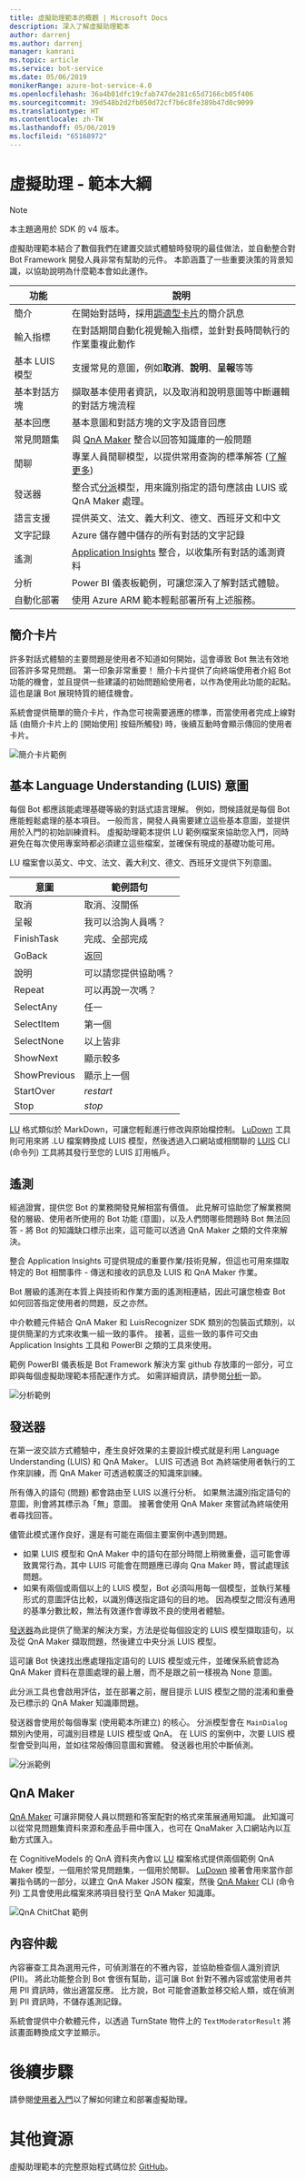 ```yaml
---
title: 虛擬助理範本的概觀 | Microsoft Docs
description: 深入了解虛擬助理範本
author: darrenj
ms.author: darrenj
manager: kamrani
ms.topic: article
ms.service: bot-service
ms.date: 05/06/2019
monikerRange: azure-bot-service-4.0
ms.openlocfilehash: 36a4b01dfc19cfab747de281c65d7166cb05f406
ms.sourcegitcommit: 39d548b2d2fb050d72cf7b6c8fe389b47d0c9099
ms.translationtype: HT
ms.contentlocale: zh-TW
ms.lasthandoff: 05/06/2019
ms.locfileid: "65168972"
---
```

# <a name="virtual-assistant---template-outline"></a>虛擬助理 - 範本大綱

> [!NOTE]
> 本主題適用於 SDK 的 v4 版本。 

虛擬助理範本結合了數個我們在建置交談式體驗時發現的最佳做法，並自動整合對 Bot Framework 開發人員非常有幫助的元件。 本節涵蓋了一些重要決策的背景知識，以協助說明為什麼範本會如此運作。

功能      | 說明 |
------------ | -------------
簡介 | 在開始對話時，採用[調適型卡片]()的簡介訊息
輸入指標  | 在對話期間自動化視覺輸入指標，並針對長時間執行的作業重複此動作
基本 LUIS 模型  | 支援常見的意圖，例如**取消**、**說明**、**呈報**等等
基本對話方塊 | 擷取基本使用者資訊，以及取消和說明意圖等中斷邏輯的對話方塊流程
基本回應  | 基本意圖和對話方塊的文字及語音回應
常見問題集 | 與 [QnA Maker](https://www.qnamaker.ai) 整合以回答知識庫的一般問題 
閒聊 | 專業人員閒聊模型，以提供常用查詢的標準解答 ([了解更多](https://docs.microsoft.com/en-us/azure/cognitive-services/qnamaker/how-to/chit-chat-knowledge-base))
發送器 | 整合式[分派](https://docs.microsoft.com/en-us/azure/bot-service/bot-builder-tutorial-dispatch?view=azure-bot-service-4.0&tabs=csaddref%2Ccsbotconfig)模型，用來識別指定的語句應該由 LUIS 或 QnA Maker 處理。
語言支援 | 提供英文、法文、義大利文、德文、西班牙文和中文
文字記錄 | Azure 儲存體中儲存的所有對話的文字記錄
遙測  | [Application Insights](https://azure.microsoft.com/en-gb/services/application-insights/) 整合，以收集所有對話的遙測資料
分析 | Power BI 儀表板範例，可讓您深入了解對話式體驗。
自動化部署 | 使用 Azure ARM 範本輕鬆部署所有上述服務。

## <a name="introduction-card"></a>簡介卡片

許多對話式體驗的主要問題是使用者不知道如何開始，這會導致 Bot 無法有效地回答許多常見問題。 第一印象非常重要！ 簡介卡片提供了向終端使用者介紹 Bot 功能的機會，並且提供一些建議的初始問題給使用者，以作為使用此功能的起點。 這也是讓 Bot 展現特質的絕佳機會。

系統會提供簡單的簡介卡片，作為您可視需要適應的標準，而當使用者完成上線對話 (由簡介卡片上的 [開始使用] 按鈕所觸發) 時，後續互動時會顯示傳回的使用者卡片。

![簡介卡片範例](./media/enterprise-template/vabotintrocard.png)

## <a name="basic-language-understanding-luis-intents"></a>基本 Language Understanding (LUIS) 意圖

每個 Bot 都應該能處理基礎等級的對話式語言理解。 例如，問候語就是每個 Bot 應能輕鬆處理的基本項目。 一般而言，開發人員需要建立這些基本意圖，並提供用於入門的初始訓練資料。 虛擬助理範本提供 LU 範例檔案來協助您入門，同時避免在每次使用專案時都必須建立這些檔案，並確保有現成的基礎功能可用。

LU 檔案會以英文、中文、法文、義大利文、德文、西班牙文提供下列意圖。

意圖       | 範例語句 |
-------------|-------------|
取消       |取消、沒關係|
呈報     |我可以洽詢人員嗎？|
FinishTask   |完成、全部完成|
GoBack       |返回|
說明         |可以請您提供協助嗎？|
Repeat       |可以再說一次嗎？|
SelectAny    |任一|
SelectItem   |第一個|
SelectNone   |以上皆非|
ShowNext     |顯示較多|
ShowPrevious |顯示上一個|
StartOver    |*restart*|
Stop         |*stop*|

[LU](https://github.com/Microsoft/botbuilder-tools/blob/master/packages/Ludown/docs/lu-file-format.md) 格式類似於 MarkDown，可讓您輕鬆進行修改與原始檔控制。 [LuDown](https://github.com/Microsoft/botbuilder-tools/tree/master/packages/Ludown) 工具則可用來將 .LU 檔案轉換成 LUIS 模型，然後透過入口網站或相關聯的 [LUIS](https://github.com/Microsoft/botbuilder-tools/tree/master/packages/LUIS) CLI (命令列) 工具將其發行至您的 LUIS 訂用帳戶。

## <a name="telemetry"></a>遙測

經過證實，提供您 Bot 的業務開發見解相當有價值。 此見解可協助您了解業務開發的層級、使用者所使用的 Bot 功能 (意圖)，以及人們問哪些問題時 Bot 無法回答 - 將 Bot 的知識缺口標示出來，這可能可以透過 QnA Maker 之類的文件來解決。

整合 Application Insights 可提供現成的重要作業/技術見解，但這也可用來擷取特定的 Bot 相關事件 - 傳送和接收的訊息及 LUIS 和 QnA Maker 作業。

Bot 層級的遙測在本質上與技術和作業方面的遙測相連結，因此可讓您檢查 Bot 如何回答指定使用者的問題，反之亦然。

中介軟體元件結合 QnA Maker 和 LuisRecognizer SDK 類別的包裝函式類別，以提供簡潔的方式來收集一組一致的事件。 接著，這些一致的事件可交由 Application Insights 工具和 PowerBI 之類的工具來使用。

範例 PowerBI 儀表板是 Bot Framework 解決方案 github 存放庫的一部分，可立即與每個虛擬助理範本搭配運作方式。 如需詳細資訊，請參閱[分析](https://github.com/Microsoft/AI/blob/master/docs/readme.md#analytics)一節。

![分析範例](./media/enterprise-template/powerbi-conversationanalytics-luisintents.png)

## <a name="dispatcher"></a>發送器

在第一波交談方式體驗中，產生良好效果的主要設計模式就是利用 Language Understanding (LUIS) 和 QnA Maker。 LUIS 可透過 Bot 為終端使用者執行的工作來訓練，而 QnA Maker 可透過較廣泛的知識來訓練。

所有傳入的語句 (問題) 都會路由至 LUIS 以進行分析。 如果無法識別指定語句的意圖，則會將其標示為「無」意圖。 接著會使用 QnA Maker 來嘗試為終端使用者尋找回答。

儘管此模式運作良好，還是有可能在兩個主要案例中遇到問題。

- 如果 LUIS 模型和 QnA Maker 中的語句在部分時間上稍微重疊，這可能會導致異常行為，其中 LUIS 可能會在問題應已導向 Qna Maker 時，嘗試處理該問題。
- 如果有兩個或兩個以上的 LUIS 模型，Bot 必須叫用每一個模型，並執行某種形式的意圖評估比較，以識別傳送指定語句的目的地。 因為模型之間沒有通用的基準分數比較，無法有效運作會導致不良的使用者體驗。

[發送器](https://docs.microsoft.com/en-us/azure/bot-service/bot-builder-tutorial-dispatch?view=azure-bot-service-4.0&tabs=csaddref%2Ccsbotconfig)為此提供了簡潔的解決方案，方法是從每個設定的 LUIS 模型擷取語句，以及從 QnA Maker 擷取問題，然後建立中央分派 LUIS 模型。

這可讓 Bot 快速找出應處理指定語句的 LUIS 模型或元件，並確保系統會認為 QnA Maker 資料在意圖處理的最上層，而不是跟之前一樣視為 None 意圖。

此分派工具也會啟用評估，並在部署之前，醒目提示 LUIS 模型之間的混淆和重疊及已標示的 QnA Maker 知識庫問題。

發送器會使用於每個專案 (使用範本所建立) 的核心。 分派模型會在 `MainDialog` 類別內使用，可識別目標是 LUIS 模型或 QnA。 在 LUIS 的案例中，次要 LUIS 模型會受到叫用，並如往常般傳回意圖和實體。 發送器也用於中斷偵測。

![分派範例](./media/enterprise-template/dispatchexample.png)

## <a name="qna-maker"></a>QnA Maker

[QnA Maker](https://www.qnamaker.ai/) 可讓非開發人員以問題和答案配對的格式來策展通用知識。 此知識可以從常見問題集資料來源和產品手冊中匯入，也可在 QnaMaker 入口網站內以互動方式匯入。

在 CognitiveModels 的 QnA 資料夾內會以 [LU](https://github.com/Microsoft/botbuilder-tools/blob/master/packages/Ludown/docs/lu-file-format.md) 檔案格式提供兩個範例 QnA Maker 模型，一個用於常見問題集，一個用於閒聊。 [LuDown](https://github.com/Microsoft/botbuilder-tools/tree/master/packages/Ludown) 接著會用來當作部署指令碼的一部分，以建立 QnA Maker JSON 檔案，然後 [QnA Maker](https://github.com/Microsoft/botbuilder-tools/tree/master/packages/QnAMaker) CLI (命令列) 工具會使用此檔案來將項目發行至 QnA Maker 知識庫。

![QnA ChitChat 範例](./media/enterprise-template/qnachitchatexample.png)

## <a name="content-moderator"></a>內容仲裁

內容審查工具為選用元件，可偵測潛在的不雅內容，並協助檢查個人識別資訊 (PII)。 將此功能整合到 Bot 會很有幫助，這可讓 Bot 針對不雅內容或當使用者共用 PII 資訊時，做出適當反應。 比方說，Bot 可能會道歉並移交給人類，或在偵測到 PII 資訊時，不儲存遙測記錄。

系統會提供中介軟體元件，以透過 TurnState 物件上的 ```TextModeratorResult``` 將該畫面轉換成文字並顯示。

# <a name="next-steps"></a>後續步驟
請參閱[使用者入門](https://github.com/Microsoft/AI/tree/master/docs#tutorials)以了解如何建立和部署虛擬助理。 

# <a name="additional-resources"></a>其他資源
虛擬助理範本的完整原始程式碼位於 [GitHub](https://github.com/Microsoft/AI/)。

